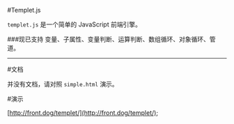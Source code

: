 #Templet.js

`templet.js` 是一个简单的 JavaScript 前端引擎。


###现已支持
变量、子属性、变量判断、运算判断、数组循环、对象循环、管道。

------------
#文档

并没有文档，请对照 `simple.html` 演示。

#演示

[http://front.dog/templet/](http://front.dog/templet/);

